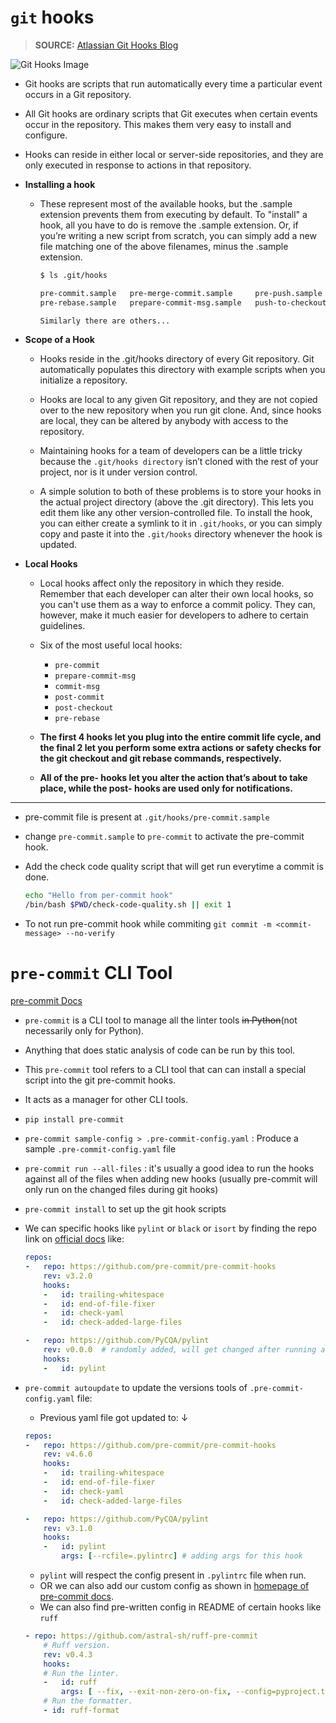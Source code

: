 # `git` hooks

> **SOURCE:** [Atlassian Git Hooks Blog](https://www.atlassian.com/git/tutorials/git-hooks)


![Git Hooks Image](https://wac-cdn.atlassian.com/dam/jcr:ac22adee-d740-4216-a92a-33c14b5623e5/01.svg?cdnVersion=1688)


- Git hooks are scripts that run automatically every time a particular event occurs in a Git repository.

- All Git hooks are ordinary scripts that Git executes when certain events occur in the repository. This makes them very easy to install and configure.

- Hooks can reside in either local or server-side repositories, and they are only executed in response to actions in that repository.


- **Installing a hook**
  - These represent most of the available hooks, but the .sample extension prevents them from executing by default. To "install" a hook, all you have to do is remove the .sample extension. Or, if you’re writing a new script from scratch, you can simply add a new file matching one of the above filenames, minus the .sample extension.

    ```bash
    $ ls .git/hooks

    pre-commit.sample   pre-merge-commit.sample     pre-push.sample
    pre-rebase.sample   prepare-commit-msg.sample   push-to-checkout.sample

    Similarly there are others...
    ```

- **Scope of a Hook**
  - Hooks reside in the .git/hooks directory of every Git repository. Git automatically populates this directory with example scripts when you initialize a repository.

  - Hooks are local to any given Git repository, and they are not copied over to the new repository when you run git clone. And, since hooks are local, they can be altered by anybody with access to the repository.

  - Maintaining hooks for a team of developers can be a little tricky because the `.git/hooks directory` isn’t cloned with the rest of your project, nor is it under version control.

  - A simple solution to both of these problems is to store your hooks in the actual project directory (above the .git directory). This lets you edit them like any other version-controlled file. To install the hook, you can either create a symlink to it in `.git/hooks`, or you can simply copy and paste it into the `.git/hooks` directory whenever the hook is updated.


- **Local Hooks**

    - Local hooks affect only the repository in which they reside. Remember that each developer can alter their own local hooks, so you can't use them as a way to enforce a commit policy. They can, however, make it much easier for developers to adhere to certain guidelines.

    - Six of the most useful local hooks:

        - `pre-commit`
        - `prepare-commit-msg`
        - `commit-msg`
        - `post-commit`
        - `post-checkout`
        - `pre-rebase`

    - **The first 4 hooks let you plug into the entire commit life cycle, and the final 2 let you perform some extra actions or safety checks for the git checkout and git rebase commands, respectively.**

    - **All of the pre- hooks let you alter the action that’s about to take place, while the post- hooks are used only for notifications.**

* **

- pre-commit file is present at `.git/hooks/pre-commit.sample`

- change `pre-commit.sample` to `pre-commit` to activate the pre-commit hook.

- Add the check code quality script that will get run everytime a commit is done.

    ```bash
    echo "Hello from per-commit hook"
    /bin/bash $PWD/check-code-quality.sh || exit 1
    ```

- To not run pre-commit hook while commiting `git commit -m <commit-message> --no-verify`


# `pre-commit` CLI Tool

[pre-commit Docs](https://pre-commit.com/)

- `pre-commit` is a CLI tool to manage all the linter tools <s>in Python</s>(not necessarily only for Python).
- Anything that does static analysis of code can be run by this tool.
- This `pre-commit` tool refers to a CLI tool that can can install a special script into the git pre-commit hooks.
- It acts as a manager for other CLI tools.
- `pip install pre-commit`

- `pre-commit sample-config > .pre-commit-config.yaml` : Produce a sample `.pre-commit-config.yaml` file

- `pre-commit run --all-files` : it's usually a good idea to run the hooks against all of the files when adding new hooks (usually pre-commit will only run on the changed files during git hooks)

- `pre-commit install` to set up the git hook scripts

- We can specific hooks like `pylint` or `black` or `isort` by finding the repo link on [official docs](https://pre-commit.com/hooks.html) like:

    ```yaml
    repos:
    -   repo: https://github.com/pre-commit/pre-commit-hooks
        rev: v3.2.0
        hooks:
        -   id: trailing-whitespace
        -   id: end-of-file-fixer
        -   id: check-yaml
        -   id: check-added-large-files

    -   repo: https://github.com/PyCQA/pylint
        rev: v0.0.0  # randomly added, will get changed after running autoupdate command
        hooks:
        -   id: pylint
    ```

- `pre-commit autoupdate` to update the versions tools of `.pre-commit-config.yaml` file:
    - Previous yaml file got updated to: $\downarrow$
    ```yaml
    repos:
    -   repo: https://github.com/pre-commit/pre-commit-hooks
        rev: v4.6.0
        hooks:
        -   id: trailing-whitespace
        -   id: end-of-file-fixer
        -   id: check-yaml
        -   id: check-added-large-files

    -   repo: https://github.com/PyCQA/pylint
        rev: v3.1.0
        hooks:
        -   id: pylint
            args: [--rcfile=.pylintrc] # adding args for this hook
    ```

    - `pylint` will respect the config present in `.pylintrc` file when run.
    - OR we can also add our custom config as shown in [homepage of pre-commit docs](https://pre-commit.com/index.html).
    - We can also find pre-written config in README of certain hooks like `ruff`

    ```yaml
    - repo: https://github.com/astral-sh/ruff-pre-commit
        # Ruff version.
        rev: v0.4.3
        hooks:
        # Run the linter.
        -   id: ruff
            args: [ --fix, --exit-non-zero-on-fix, --config=pyproject.toml]
        # Run the formatter.
        - id: ruff-format
    ```
